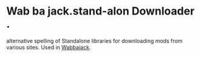 # Wab ba jack.stand-alon Downloader .
alternative spelling of 
Standalone libraries for downloading mods from various sites. Used in [Wabbajack](https://github.com/wabbajack-tools/wabbajack).
